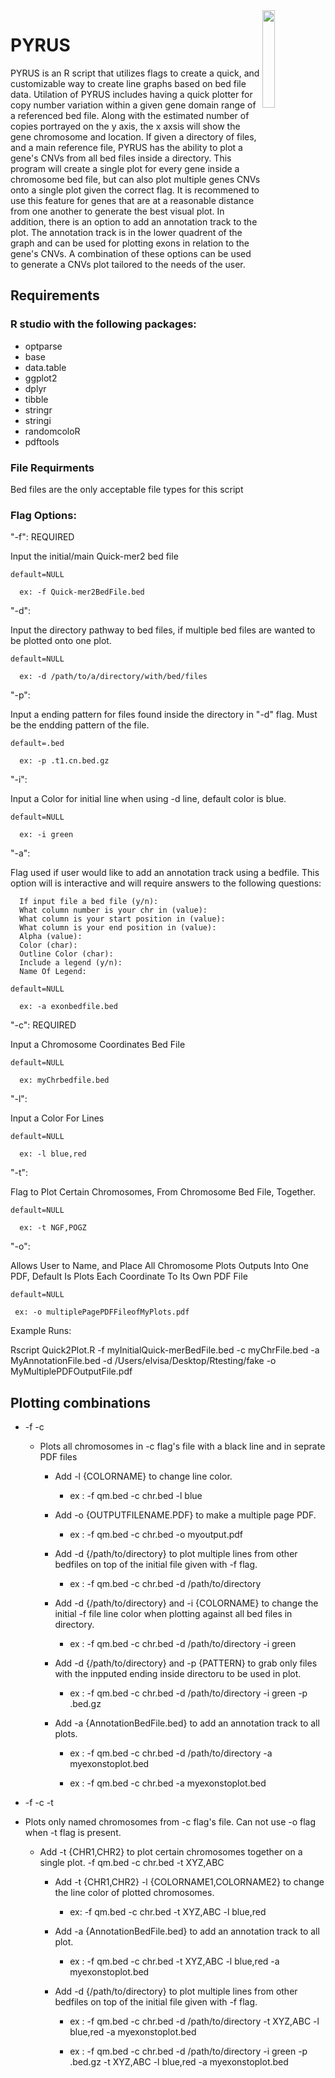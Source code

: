 <img align="right" src="https://user-images.githubusercontent.com/77067493/129043760-26d57868-5f15-46bb-a00e-e82f8c50fa9c.png" height="20%" width="20%" >

<h1>PYRUS</h1>

  PYRUS is an R script that utilizes flags to create a quick, and customizable way to create line graphs based on bed file data. Utilation of PYRUS includes having a quick plotter for copy number variation within a given gene domain range of a referenced bed file. Along with the estimated number of copies portrayed on the y axis, the x axsis will show the gene chromosome and location. If given a directory of files, and a main reference file, PYRUS has the ability to plot a gene's CNVs from all bed files inside a directory. This program will create a single plot for every gene inside a chromosome bed file, but can also plot multiple genes CNVs onto a single plot given the correct flag. It is recommened to use this feature for genes that are at a reasonable distance from one another to generate the best visual plot. In addition, there is an option to add an annotation track to the plot. The annotation track is in the lower quadrent of the graph and can be used for plotting exons in relation to the gene's CNVs. A combination of these options can be used to generate a CNVs plot tailored to the needs of the user.

## Requirements

### R studio with the following packages:

* optparse
* base
* data.table
* ggplot2
* dplyr
* tibble
* stringr
* stringi
* randomcoloR
* pdftools

### File Requirments

Bed files are the only acceptable file types for this script

### Flag Options:

"-f": REQUIRED

  Input the initial/main Quick-mer2 bed file
  
    default=NULL
    
      ex: -f Quick-mer2BedFile.bed

    
"-d": 

  Input the directory pathway to bed files, if multiple bed files are wanted to be plotted onto one plot.
    
    default=NULL
    
      ex: -d /path/to/a/directory/with/bed/files
"-p": 

  Input a ending pattern for files found inside the directory in "-d" flag. Must be the endding pattern of the file.
    
    default=.bed
    
      ex: -p .t1.cn.bed.gz  
"-i":

  Input a Color for initial line when using -d line, default color is blue.
  
    default=NULL
    
      ex: -i green
    
"-a": 

  Flag used if user would like to add an annotation track using a bedfile. This option will is interactive and will require answers to the following questions:
    
      If input file a bed file (y/n):
      What column number is your chr in (value): 
      What column is your start position in (value): 
      What column is your end position in (value): 
      Alpha (value): 
      Color (char): 
      Outline Color (char): 
      Include a legend (y/n):
      Name Of Legend: 
    
    default=NULL
      
      ex: -a exonbedfile.bed
    
"-c": REQUIRED

  Input a Chromosome Coordinates Bed File
    
    default=NULL
    
      ex: myChrbedfile.bed
  
    
"-l":

  Input a Color For Lines 
    
    default=NULL
    
      ex: -l blue,red

"-t":

  Flag to Plot Certain Chromosomes, From Chromosome Bed File, Together.
    
    default=NULL
    
      ex: -t NGF,POGZ

"-o":

  
  Allows User to Name, and Place All Chromosome Plots Outputs Into One PDF, Default Is Plots Each Coordinate To Its Own PDF File
  
    default=NULL
     
     ex: -o multiplePagePDFFileofMyPlots.pdf
    
    
Example Runs:

  Rscript Quick2Plot.R -f myInitialQuick-merBedFile.bed -c myChrFile.bed -a MyAnnotationFile.bed  -d /Users/elvisa/Desktop/Rtesting/fake -o MyMultiplePDFOutputFile.pdf
  
  
 ## Plotting combinations
 
  * -f -c

    * Plots all chromosomes in -c flag's file with a black line and in seprate PDF files
      
      * Add -l {COLORNAME} to change line color. 
       
        * ex : -f qm.bed -c chr.bed -l blue
      
      * Add -o {OUTPUTFILENAME.PDF} to make a multiple page PDF. 
       
        * ex : -f qm.bed -c chr.bed -o myoutput.pdf 
      
      * Add -d {/path/to/directory} to plot multiple lines from other bedfiles on top of the initial file given with -f flag.  
        
        * ex : -f qm.bed -c chr.bed -d /path/to/directory
      
      * Add -d {/path/to/directory} and -i {COLORNAME} to change the initial -f file line color when plotting against all bed files in directory. 
        
          * ex :  -f qm.bed -c chr.bed -d /path/to/directory -i green
       * Add -d {/path/to/directory} and -p {PATTERN} to grab only files with the inpputed ending inside directoru to be used in plot. 
        
          * ex :  -f qm.bed -c chr.bed -d /path/to/directory -i green -p .bed.gz

       * Add -a {AnnotationBedFile.bed} to add an annotation track to all plots. 
      
          * ex : -f qm.bed -c chr.bed -d /path/to/directory -a myexonstoplot.bed
          
          * ex : -f qm.bed -c chr.bed -a myexonstoplot.bed 


  * -f -c -t 
   
   * Plots only named chromosomes from -c flag's file. Can not use -o flag when -t flag is present.

      * Add -t {CHR1,CHR2} to plot certain chromosomes together on a single plot. -f qm.bed -c chr.bed -t XYZ,ABC
      
        * Add -t {CHR1,CHR2} -l {COLORNAME1,COLORNAME2} to change the line color of plotted chromosomes. 
        
          *  ex: -f qm.bed -c chr.bed -t XYZ,ABC -l blue,red

        * Add -a {AnnotationBedFile.bed} to add an annotation track to all plot. 
      
          * ex : -f qm.bed -c chr.bed -t XYZ,ABC -l blue,red -a myexonstoplot.bed 
      
        * Add -d {/path/to/directory} to plot multiple lines from other bedfiles on top of the initial file given with -f flag.  
        
          * ex : -f qm.bed -c chr.bed -d /path/to/directory -t XYZ,ABC -l blue,red -a myexonstoplot.bed 
          
          * ex : -f qm.bed -c chr.bed -d /path/to/directory -i green -p .bed.gz -t XYZ,ABC -l blue,red -a myexonstoplot.bed 
   
      


  


  
